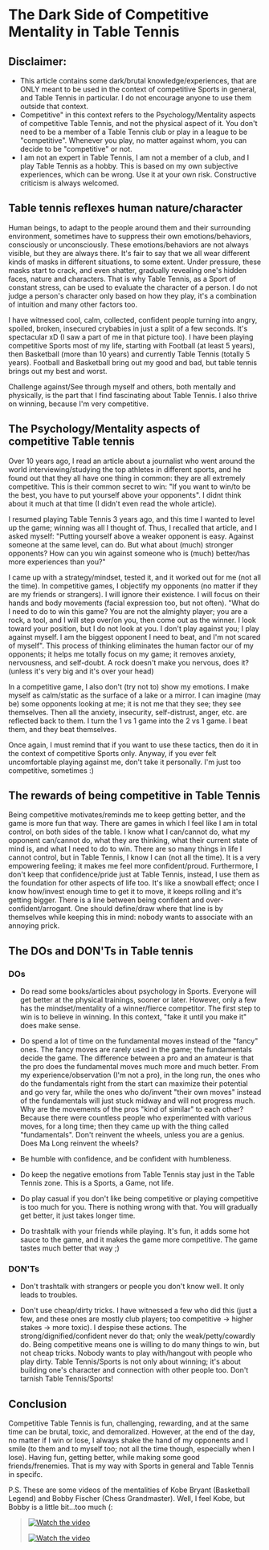 # The Dark Side of Competitive Mentality in Table Tennis

## Disclaimer:

- This article contains some dark/brutal knowledge/experiences, that are ONLY meant to be used in the context of competitive Sports in general, and Table Tennis in particular. I do not encourage anyone to use them outside that context.
- Competitive" in this context refers to the Psychology/Mentality aspects of competitive Table Tennis, and not the physical aspect of it. You don't need to be a member of a Table Tennis club or play in a league to be "competitive". Whenever you play, no matter against whom, you can decide to be "competitive" or not.
- I am not an expert in Table Tennis, I am not a member of a club, and I play Table Tennis as a hobby. This is based on my own subjective experiences, which can be wrong. Use it at your own risk. Constructive criticism is always welcomed.

## Table tennis reflexes human nature/character

Human beings, to adapt to the people around them and their surrounding environment, sometimes have to suppress their own emotions/behaviors, consciously or unconsciously.
These emotions/behaviors are not always visible, but they are always there. It's fair to say that we all wear different kinds of masks in different situations, to some extent.
Under pressure, these masks start to crack, and even shatter, gradually revealing one's hidden faces, nature and characters. That is why Table Tennis, as a Sport of constant stress, can be used to evaluate the character of a person. I do not judge a person's character only based on how they play, it's a combination of intuition and many other factors too. 

I have witnessed cool, calm, collected, confident people turning into angry, spoiled, broken, insecured crybabies in just a split of a few seconds. It's spectacular xD (I saw a part of me in that picture too).
I have been playing competitive Sports most of my life, starting with Football (at least 5 years), then Basketball (more than 10 years) and currently Table Tennis (totally 5 years).
Football and Basketball bring out my good and bad, but table tennis brings out my best and worst.

Challenge against/See through myself and others, both mentally and physically, is the part that I find fascinating about Table Tennis. I also thrive on winning, because I'm very competitive.

## The Psychology/Mentality aspects of competitive Table tennis

Over 10 years ago, I read an article about a journalist who went around the world interviewing/studying the top athletes in different sports, and he found out that they all have one thing in common: they are all extremely competitive. This is their common secret to win: "If you want to win/to be the best, you have to put yourself above your opponents". I didnt think about it much at that time (I didn't even read the whole article).

I resumed playing Table Tennis 3 years ago, and this time I wanted to level up the game; winning was all I thought of. Thus, I recalled that article, and I asked myself: "Putting yourself above a weaker opponent is easy. Against someone at the same level, can do. But what about (much) stronger opponents? How can you win against someone who is (much) better/has more experiences than you?"

I came up with a strategy/mindset, tested it, and it worked out for me (not all the time). In competitive games, I objectify my opponents (no matter if they are my friends or strangers). I will ignore their existence. I will focus on their hands and body movements (facial expression too, but not often). "What do I need to do to win this game? You are not the almighty player; you are a rock, a tool, and I will step over/on you, then come out as the winner. I look toward your position, but I do not look at you. I don't play against you; I play against myself. I am the biggest opponent I need to beat, and I'm not scared of myself". This process of thinking eliminates the human factor our of my opponents; it helps me totally focus on my game; it removes anxiety, nervousness, and self-doubt. A rock doesn't make you nervous, does it? (unless it's very big and it's over your head)

In a competitive game, I also don't (try not to) show my emotions. I make myself as calm/static as the surface of a lake or a mirror. I can imagine (may be) some opponents looking at me; it is not me that they see; they see themselves. Then all the anxiety, insecurity, self-distrust, anger, etc. are reflected back to them. I turn the 1 vs 1 game into the 2 vs 1 game. I beat them, and they beat themselves.

Once again, I must remind that if you want to use these tactics, then do it in the context of competitive Sports only.
Anyway, if you ever felt uncomfortable playing against me, don't take it personally. I'm just too competitive, sometimes :)

## The rewards of being competitive in Table Tennis

Being competitive motivates/reminds me to keep getting better, and the game is more fun that way. There are games in which I feel like I am in total control, on both sides of the table. I know what I can/cannot do, what my opponent can/cannot do, what they are thinking, what their current state of mind is, and what I need to do to win. There are so many things in life I cannot control, but in Table Tennis, I know I can (not all the time). It is a very empowering feeling; it makes me feel more confident/proud. Furthermore, I don't keep that confidence/pride just at Table Tennis, instead, I use them as the foundation for other aspects of life too. It's like a snowball effect; once I know how/invest enough time to get it to move, it keeps rolling and it's getting bigger.
There is a line between being confident and over-confident/arrogant. One should define/draw where that line is by themselves while keeping this in mind: nobody wants to associate with an annoying prick.
  
  

## The DOs and DON'Ts in Table tennis

### DOs

- Do read some books/articles about psychology in Sports. Everyone will get better at the physical trainings, sooner or later. However, only a few has the mindset/mentality of a winner/fierce competitor. The first step to win is to believe in winning. In this context, "fake it until you make it" does make sense.

- Do spend a lot of time on the fundamental moves instead of the "fancy" ones. The fancy moves are rarely used in the game; the fundamentals decide the game. The difference between a pro and an amateur is that the pro does the fundamental moves much more and much better. From my experience/observation (I'm not a pro), in the long run, the ones who do the fundamentals right from the start can maximize their potential and go very far, while the ones who do/invent "their own moves" instead of the fundamentals will just stuck midway and will not progress much. Why are the movements of the pros "kind of similar" to each other? Because there were countless people who experimented with various moves, for a long time; then they came up with the thing called "fundamentals". Don't reinvent the wheels, unless you are a genius. Does Ma Long reinvent the wheels?

- Be humble with confidence, and be confident with humbleness.

- Do keep the negative emotions from Table Tennis stay just in the Table Tennis zone. This is a Sports, a Game, not life. 
  
- Do play casual if you don't like being competitive or playing competitive is too much for you. There is nothing wrong with that. You will gradually get better, it just takes longer time.

- Do trashtalk with your friends while playing. It's fun, it adds some hot sauce to the game, and it makes the game more competitive. The game tastes much better that way ;)
  

### DON'Ts

- Don't trashtalk with strangers or people you don't know well. It only leads to troubles.

- Don't use cheap/dirty tricks. I have witnessed a few who did this (just a few, and these ones are mostly club players; too competitive -> higher stakes -> more toxic). I despise these actions. The strong/dignified/confident never do that; only the weak/petty/cowardly do. Being competitive means one is willing to do many things to win, but not cheap tricks. Nobody wants to play with/hangout with people who play dirty. Table Tennis/Sports is not only about winning; it's about building one's character and connection with other people too. Don't tarnish Table Tennis/Sports!


## Conclusion

Competitive Table Tennis is fun, challenging, rewarding, and at the same time can be brutal, toxic, and demoralized. However, at the end of the day, no matter if I win or lose, I always shake the hand of my opponents and I smile (to them and to myself too; not all the time though, especially when I lose). Having fun, getting better, while making some good friends/frenemies. That is my way with Sports in general and Table Tennis in specifc.

P.S. These are some videos of the mentalities of Kobe Bryant (Basketball Legend) and Bobby Fischer (Chess Grandmaster).
Well, I feel Kobe, but Bobby is a little bit...too much (:

> [![Watch the video](https://img.youtube.com/vi/QAJRIpf74qs/default.jpg)](https://youtu.be/QAJRIpf74qs)
> 
> [![Watch the video](https://img.youtube.com/vi/BLD1_1kcz3s/default.jpg)](https://youtu.be/BLD1_1kcz3s)
